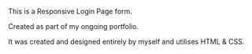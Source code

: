This is a Responsive Login Page form.

Created as part of my ongoing portfolio.

It was created and designed entirely by myself and utilises HTML & CSS.


